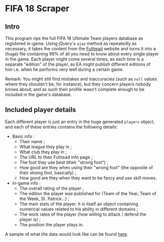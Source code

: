 # FIFA 18 Scraper

## Intro

This program rips the full FIFA 18 Ultimate Team players database as registered in-game. Using jQuery's `ajax` method as repeatedly as necessary, it takes the content from the [Futhead](https://www.futhead.com) website and turns it into a (huge) file containing 99% of all you need to know about every single player in the game. Each player might come several times, as each time is a separate "edition" of the player, as EA might publish different editions of him i.e. when he performs very well during a certain game.

Remark: You might still find mistakes and inaccuracies (such as `null` values where they shouldn't be, for instance), but they concern players nobody knows about, and as such their profile wasn't complete enough to be included in the game's database.

## Included player details

Each different player is just an entry in the huge generated `players` object, and each of these entries contains the following details:
* Basic info :
  * Their name ;
  * What league they play in ;
  * What club they play in ;
  * The URL to their Futhead info page ;
  * The foot they use best (their "strong foot") ;
  * How good are they when using their "wrong foot" (the opposite of their strong foot, basically) ;
  * How good are they when they want to be fancy and use skill moves.
* In-game info :
  * The overall rating of the player ;
  * The edition the player was published for (Team of the Year, Team of the Week, St. Patrick...) ;
  * The main stats of the player. It is itself an object containing numerical values related to his ability in different domains ;
  * The work rates of the player (how willing to attack / defend the player is) ;
  * The position the player plays in.

A sample of what the data would look like can be found [here](https://github.com/mk360/fifa18_scraper/blob/master/Sample.js).
